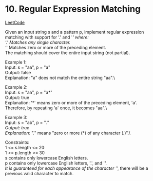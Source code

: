 # 10. Regular Expression Matching

[LeetCode](https://leetcode.cn/problems/regular-expression-matching/)

Given an input string s and a pattern p, implement regular expression matching with support for '.' and '*' where:\
'.' Matches any single character.\
'*' Matches zero or more of the preceding element.\
The matching should cover the entire input string (not partial).

Example 1:\
Input: s = "aa", p = "a"\
Output: false\
Explanation: "a" does not match the entire string "aa".\

Example 2:\
Input: s = "aa", p = "a*"\
Output: true\
Explanation: '*' means zero or more of the preceding element, 'a'. Therefore, by repeating 'a' once, it becomes "aa".\

Example 3:\
Input: s = "ab", p = ".*"\
Output: true\
Explanation: ".*" means "zero or more (*) of any character (.)".\

Constraints:\
1 <= s.length <= 20\
1 <= p.length <= 30\
s contains only lowercase English letters.\
p contains only lowercase English letters, '.', and '*'.\
It is guaranteed for each appearance of the character '*', there will be a previous valid character to match.